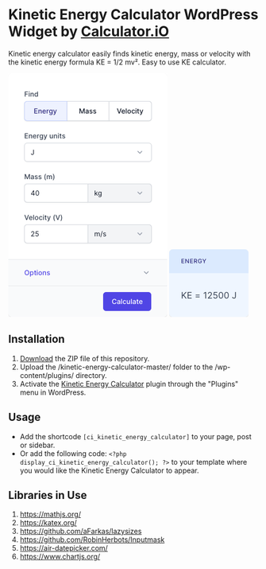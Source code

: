# Kinetic Energy Calculator WordPress Widget by [Calculator.iO](https://www.calculator.io/ "Calculator.iO Homepage")

Kinetic energy calculator easily finds kinetic energy, mass or velocity with the kinetic energy formula KE = 1/2 mv². Easy to use KE calculator.

![Kinetic Energy Calculator Input Form](/assets/images/screenshot-1.png "Kinetic Energy Calculator Input Form")
![Kinetic Energy Calculator Calculation Results](/assets/images/screenshot-2.png "Kinetic Energy Calculator Calculation Results")

## Installation

1. [Download](https://github.com/pub-calculator-io/age-calculator/archive/refs/heads/master.zip) the ZIP file of this repository.
2. Upload the /kinetic-energy-calculator-master/ folder to the /wp-content/plugins/ directory.
3. Activate the [Kinetic Energy Calculator](https://www.calculator.io/kinetic-energy-calculator/ "Kinetic Energy Calculator Homepage") plugin through the "Plugins" menu in WordPress.

## Usage
* Add the shortcode `[ci_kinetic_energy_calculator]` to your page, post or sidebar.
* Or add the following code: `<?php display_ci_kinetic_energy_calculator(); ?>` to your template where you would like the Kinetic Energy Calculator to appear.

## Libraries in Use
1. https://mathjs.org/
2. https://katex.org/
3. https://github.com/aFarkas/lazysizes
4. https://github.com/RobinHerbots/Inputmask
5. https://air-datepicker.com/
6. https://www.chartjs.org/
